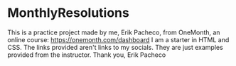 # MonthlyResolutions
This is a practice project made by me, Erik Pacheco, from OneMonth, an online course: https://onemonth.com/dashboard
I am a starter in HTML and CSS. The links provided aren't links to my socials. They are just examples provided from the instructor.
Thank you,
Erik Pacheco

